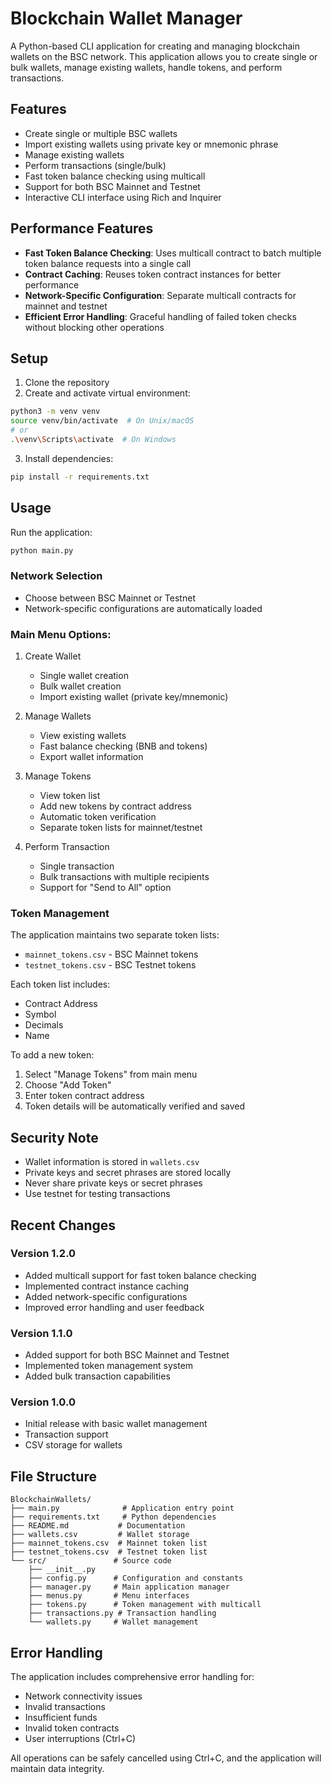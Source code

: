 # Blockchain Wallet Manager

A Python-based CLI application for creating and managing blockchain wallets on the BSC network. This application allows you to create single or bulk wallets, manage existing wallets, handle tokens, and perform transactions.

## Features

- Create single or multiple BSC wallets
- Import existing wallets using private key or mnemonic phrase
- Manage existing wallets
- Perform transactions (single/bulk)
- Fast token balance checking using multicall
- Support for both BSC Mainnet and Testnet
- Interactive CLI interface using Rich and Inquirer

## Performance Features

- **Fast Token Balance Checking**: Uses multicall contract to batch multiple token balance requests into a single call
- **Contract Caching**: Reuses token contract instances for better performance
- **Network-Specific Configuration**: Separate multicall contracts for mainnet and testnet
- **Efficient Error Handling**: Graceful handling of failed token checks without blocking other operations

## Setup

1. Clone the repository
2. Create and activate virtual environment:
```bash
python3 -m venv venv
source venv/bin/activate  # On Unix/macOS
# or
.\venv\Scripts\activate  # On Windows
```

3. Install dependencies:
```bash
pip install -r requirements.txt
```

## Usage

Run the application:
```bash
python main.py
```

### Network Selection
- Choose between BSC Mainnet or Testnet
- Network-specific configurations are automatically loaded

### Main Menu Options:

1. Create Wallet
   - Single wallet creation
   - Bulk wallet creation
   - Import existing wallet (private key/mnemonic)

2. Manage Wallets
   - View existing wallets
   - Fast balance checking (BNB and tokens)
   - Export wallet information

3. Manage Tokens
   - View token list
   - Add new tokens by contract address
   - Automatic token verification
   - Separate token lists for mainnet/testnet

4. Perform Transaction
   - Single transaction
   - Bulk transactions with multiple recipients
   - Support for "Send to All" option

### Token Management

The application maintains two separate token lists:
- `mainnet_tokens.csv` - BSC Mainnet tokens
- `testnet_tokens.csv` - BSC Testnet tokens

Each token list includes:
- Contract Address
- Symbol
- Decimals
- Name

To add a new token:
1. Select "Manage Tokens" from main menu
2. Choose "Add Token"
3. Enter token contract address
4. Token details will be automatically verified and saved

## Security Note

- Wallet information is stored in `wallets.csv`
- Private keys and secret phrases are stored locally
- Never share private keys or secret phrases
- Use testnet for testing transactions

## Recent Changes

### Version 1.2.0
- Added multicall support for fast token balance checking
- Implemented contract instance caching
- Added network-specific configurations
- Improved error handling and user feedback

### Version 1.1.0
- Added support for both BSC Mainnet and Testnet
- Implemented token management system
- Added bulk transaction capabilities

### Version 1.0.0
- Initial release with basic wallet management
- Transaction support
- CSV storage for wallets

## File Structure

```
BlockchainWallets/
├── main.py              # Application entry point
├── requirements.txt     # Python dependencies
├── README.md           # Documentation
├── wallets.csv         # Wallet storage
├── mainnet_tokens.csv  # Mainnet token list
├── testnet_tokens.csv  # Testnet token list
└── src/               # Source code
    ├── __init__.py
    ├── config.py      # Configuration and constants
    ├── manager.py     # Main application manager
    ├── menus.py       # Menu interfaces
    ├── tokens.py      # Token management with multicall
    ├── transactions.py # Transaction handling
    └── wallets.py     # Wallet management
```

## Error Handling

The application includes comprehensive error handling for:
- Network connectivity issues
- Invalid transactions
- Insufficient funds
- Invalid token contracts
- User interruptions (Ctrl+C)

All operations can be safely cancelled using Ctrl+C, and the application will maintain data integrity.
